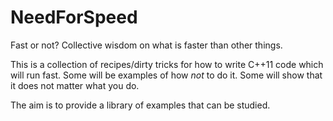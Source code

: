 NeedForSpeed
============

Fast or not? Collective wisdom on what is faster than other things.

This is a collection of recipes/dirty tricks for how to write C++11
code which will run fast. Some will be examples of how _not_ to do it.
Some will show that it does not matter what you do.

The aim is to provide a library of examples that can be studied.
